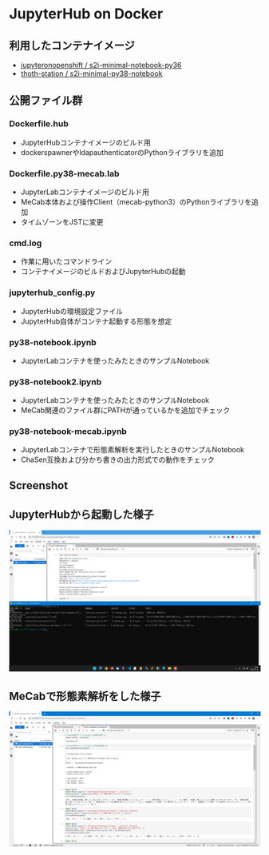 # JupyterHub on Docker

## 利用したコンテナイメージ
  - [jupyteronopenshift / s2i-minimal-notebook-py36](https://quay.io/repository/jupyteronopenshift/s2i-minimal-notebook-py36)
  - [thoth-station / s2i-minimal-py38-notebook](https://quay.io/repository/thoth-station/s2i-minimal-py38-notebook)

## 公開ファイル群

### Dockerfile.hub
  - JupyterHubコンテナイメージのビルド用
  - dockerspawnerやldapauthenticatorのPythonライブラリを追加

### Dockerfile.py38-mecab.lab
  - JupyterLabコンテナイメージのビルド用
  - MeCab本体および操作Client（mecab-python3）のPythonライブラリを追加
  - タイムゾーンをJSTに変更

### cmd.log
  - 作業に用いたコマンドライン
  - コンテナイメージのビルドおよびJupyterHubの起動

### jupyterhub_config.py
  - JupyterHubの環境設定ファイル
  - JupyterHub自体がコンテナ起動する形態を想定

### py38-notebook.ipynb
  - JupyterLabコンテナを使ったみたときのサンプルNotebook

### py38-notebook2.ipynb
  - JupyterLabコンテナを使ったみたときのサンプルNotebook
  - MeCab関連のファイル群にPATHが通っているかを追加でチェック

### py38-notebook-mecab.ipynb
  - JupyterLabコンテナで形態素解析を実行したときのサンプルNotebook
  - ChaSen互換および分かち書きの出力形式での動作をチェック

## Screenshot

## JupyterHubから起動した様子
![JupyterHubから起動した様子](screenshot.png)

## MeCabで形態素解析をした様子
![MeCabで形態素解析をした様子](screenshot2.png)
